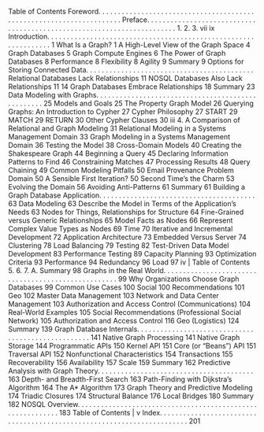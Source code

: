 Table of Contents
Foreword. . . . . . . . . . . . . . . . . . . . . . . . . . . . . . . . . . . . . . . . . . . . . . . . . . . . . . . . . . . . . . . . . . . . . Preface. . . . . . . . . . . . . . . . . . . . . . . . . . . . . . . . . . . . . . . . . . . . . . . . . . . . . . . . . . . . . . . . . . . . . . . 1. 2. 3. vii
ix
Introduction. . . . . . . . . . . . . . . . . . . . . . . . . . . . . . . . . . . . . . . . . . . . . . . . . . . . . . . . . . . . . . . . 1
What Is a Graph? 1
A High-Level View of the Graph Space 4
Graph Databases 5
Graph Compute Engines 6
The Power of Graph Databases 8
Performance 8
Flexibility 8
Agility 9
Summary 9
Options for Storing Connected Data. . . . . . . . . . . . . . . . . . . . . . . . . . . . . . . . . . . . . . . . . . . Relational Databases Lack Relationships 11
NOSQL Databases Also Lack Relationships 11
14
Graph Databases Embrace Relationships 18
Summary 23
Data Modeling with Graphs. . . . . . . . . . . . . . . . . . . . . . . . . . . . . . . . . . . . . . . . . . . . . . . . . . 25
Models and Goals 25
The Property Graph Model 26
Querying Graphs: An Introduction to Cypher 27
Cypher Philosophy 27
START 29
MATCH 29
RETURN 30
Other Cypher Clauses 30
iii
4. A Comparison of Relational and Graph Modeling 31
Relational Modeling in a Systems Management Domain 33
Graph Modeling in a Systems Management Domain 36
Testing the Model 38
Cross-Domain Models 40
Creating the Shakespeare Graph 44
Beginning a Query 45
Declaring Information Patterns to Find 46
Constraining Matches 47
Processing Results 48
Query Chaining 49
Common Modeling Pitfalls 50
Email Provenance Problem Domain 50
A Sensible First Iteration? 50
Second Time’s the Charm 53
Evolving the Domain 56
Avoiding Anti-Patterns 61
Summary 61
Building a Graph Database Application. . . . . . . . . . . . . . . . . . . . . . . . . . . . . . . . . . . . . . . . 63
Data Modeling 63
Describe the Model in Terms of the Application’s Needs 63
Nodes for Things, Relationships for Structure 64
Fine-Grained versus Generic Relationships 65
Model Facts as Nodes 66
Represent Complex Value Types as Nodes 69
Time 70
Iterative and Incremental Development 72
Application Architecture 73
Embedded Versus Server 74
Clustering 78
Load Balancing 79
Testing 82
Test-Driven Data Model Development 83
Performance Testing 89
Capacity Planning 93
Optimization Criteria 93
Performance 94
Redundancy 96
Load 97
iv | Table of Contents
5. 6. 7. A. Summary 98
Graphs in the Real World. . . . . . . . . . . . . . . . . . . . . . . . . . . . . . . . . . . . . . . . . . . . . . . . . . . . 99
Why Organizations Choose Graph Databases 99
Common Use Cases 100
Social 100
Recommendations 101
Geo 102
Master Data Management 103
Network and Data Center Management 103
Authorization and Access Control (Communications) 104
Real-World Examples 105
Social Recommendations (Professional Social Network) 105
Authorization and Access Control 116
Geo (Logistics) 124
Summary 139
Graph Database Internals. . . . . . . . . . . . . . . . . . . . . . . . . . . . . . . . . . . . . . . . . . . . . . . . . . . 141
Native Graph Processing 141
Native Graph Storage 144
Programmatic APIs 150
Kernel API 151
Core (or “Beans”) API 151
Traversal API 152
Nonfunctional Characteristics 154
Transactions 155
Recoverability 156
Availability 157
Scale 159
Summary 162
Predictive Analysis with Graph Theory. . . . . . . . . . . . . . . . . . . . . . . . . . . . . . . . . . . . . . . . 163
Depth- and Breadth-First Search 163
Path-Finding with Dijkstra’s Algorithm 164
The A* Algorithm 173
Graph Theory and Predictive Modeling 174
Triadic Closures 174
Structural Balance 176
Local Bridges 180
Summary 182
NOSQL Overview. . . . . . . . . . . . . . . . . . . . . . . . . . . . . . . . . . . . . . . . . . . . . . . . . . . . . . . . . . . 183
Table of Contents | v
Index. . . . . . . . . . . . . . . . . . . . . . . . . . . . . . . . . . . . . . . . . . . . . . . . . . . . . . . . . . . . . . . . . . . . . . . 201